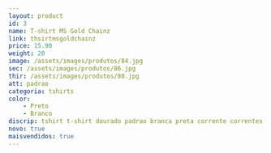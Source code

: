 ```yaml
---
layout: product
id: 3
name: T-shirt MS Gold Chainz 
link: thsirtmsgoldchainz
price: 15.90
weight: 20
image: /assets/images/produtos/84.jpg
sec: /assets/images/produtos/86.jpg
thir: /assets/images/produtos/80.jpg
att: padrao
categoria: tshirts
color:
    - Preto
    - Branco
discrip: tshirt t-shirt dourado padrao branca preta corrente correntes aço
novo: true
maisvendidos: true
---
```

